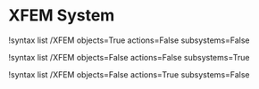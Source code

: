 <!-- MOOSE Documentation Stub: Remove this when content is added. -->

# XFEM System

!syntax list /XFEM objects=True actions=False subsystems=False

!syntax list /XFEM objects=False actions=False subsystems=True

!syntax list /XFEM objects=False actions=True subsystems=False
